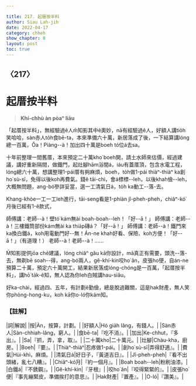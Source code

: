 ```yaml
---

title: 217. 起厝按半料
author: Siau Lah-jih
date: 2022-04-17
category: chheh
show_chapter: 0
layout: post
toc: true
---
```

  
## 〈217〉
# 起厝按半料
>**Khí-chhù àn pòaⁿ liāu**

「起厝按半料」，無經驗過ê人m̄知影其中ê奧妙，nā有經驗過ê人，好額人講tio̍h笑哈哈，sàn赤人to̍h食bē-ta，本來準備六十萬，新居落成了後，一下結算講lóng總一百萬，Ŏa！Piàng--à！加出四十萬是boeh tó位á去sa。

十年前整理一間舊厝，本來預定二十萬kho͘ boeh開，請土水師來估價，經過建議，講好重新隔間，做鐵門，起灶腳hām浴間á，iáu有蓋厝頂，包含水電工程，lóng總六十萬，想講整理1-pái厝有夠麻煩，boeh，to̍h做1-pái thiàⁿ-thiàⁿ ka創ho͘ sù-sī，免得以後koh再費氣。錢ê tāi-chì，會á標標--leh，以後khah儉--leh，大概無問題，ang-bó͘參詳妥當，選一工清氣日á，to̍h ka動工--落-去。

Khang-khòe一工一工leh進行，tāi-seng看是1-phiàn jî-pheh-pheh，chiâⁿ-kó͘月後已經有1-ê款式，

師傅講：老師--à！壁tó͘ kám無ài boah-boah--leh！「好--ā！」
師傅講：老師--à！三樓鐵筒部份kám無ài ka thia̍p磚á？「好--ā！」
師傅講：老師--à！鐵門來ka換白鐵á，koh用電動門好--無！Án-ne khah好看、保險、koh方便！「好--ā！」（有道理！）
老師--à！老師--à！……

M̄知影提供jōa chē建議，lóng chiâⁿ gâu kā你設計，mā真正有需要，頭洗--落-去，無剃bē soah--得，ang-bó͘兩人，gê-khí-kin咬ho͘ ân，皮張ho͘便，自án-ne預算二十萬，預定六十萬開工，結果新居落成lóng-chóng是一百萬，「起厝按半料」，講hō͘ ta̍k-ê知，無人認為你leh白賊講hau-siâu。

好ka-chài，經過四、五年，有計劃ê勤儉，總是脫過難關，這是hak財產，無人笑你phòng-hong-ku，koh kā你o-ló你kám知。



### 【註解】

|詞|解說|
|按|Àn，按算，計劃。|
|好額人|Hó gia̍h lâng，有錢人。|
|Sàn赤人|Sàn-chhiah-lâng，窮人。|
|食bē-ta|『吃不消』。|
|加出|Ke-chhut，『多出』。|
|Sa|『抓，弄，拿，取』。|
|二十萬kho͘|二十萬元。|
|灶腳|Chàu-kha，廚房。|
|Boeh|『要』。|
|Thiàⁿ-thiàⁿ|忍疼做1-pái。|
|創ho͘ sù-sī|弄得舒適』。|
|費氣|Hùi-khì，麻煩。|
|清氣日á|好日子，『黃道吉日』。|
|Jî-pheh-pheh|『看不出頭緒，亂七八糟』。|
|Chiâⁿ-kó͘月|『約一個月』。|
|Boah boah--leh|粉刷油漆。|
|白鐵á|『不銹鋼』。|
|Gê-khí-kin|『牙根』|
|咬ho͘ ân|『咬得緊緊的』。|
|皮張ho͘便|『事先繃緊皮，準備挨打的意思』。|
|Hak財產|『置產』。|
|O-ló|『讚美』。|

